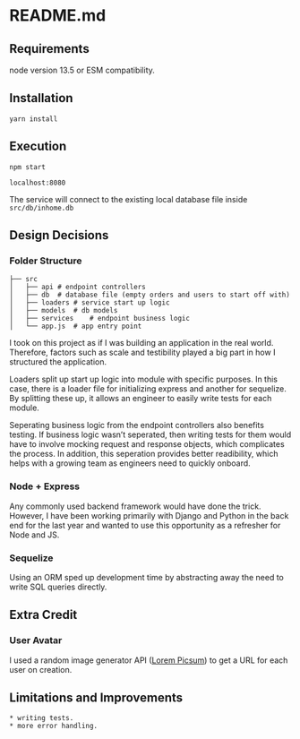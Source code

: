 # README.md

## Requirements
node version 13.5 or ESM compatibility.

## Installation
`yarn install`

## Execution
`npm start`

`localhost:8080`

The service will connect to the existing local database file inside `src/db/inhome.db`

## Design Decisions

### Folder Structure

    ├── src                   
    │   ├── api # endpoint controllers
    │   ├── db  # database file (empty orders and users to start off with)
    │   ├── loaders # service start up logic
    │   ├── models  # db models
    │   ├── services    # endpoint business logic
    │   └── app.js  # app entry point  

I took on this project as if I was building an application in the real world. Therefore, factors such as scale and testibility played a big part in how I structured the application. 

Loaders split up start up logic into module with specific purposes. In this case, there is a loader file for initializing express and another for sequelize. By splitting these up, it allows an engineer to easily write tests for each module.

Seperating business logic from the endpoint controllers also benefits testing. If business logic wasn’t seperated, then writing tests for them would have to involve mocking request and response objects, which complicates the process. In addition, this seperation provides better readibility, which helps with a growing team as engineers need to quickly onboard.

### Node + Express

Any commonly used backend framework would have done the trick. However, I have been working primarily with Django and Python in the back end for the last year and wanted to use this opportunity as a refresher for Node and JS.

### Sequelize

Using an ORM sped up development time by abstracting away the need to write SQL queries directly.


## Extra Credit

### User Avatar

I used a random image generator API ([Lorem Picsum](https://picsum.photos/)) to get a URL for each user on creation.

## Limitations and Improvements

	* writing tests.
	* more error handling.